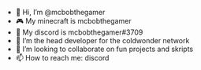- 👋 Hi, I’m @mcbobthegamer
- 🎮 My minecraft is mcbobthegamer
- 🎈 My discord is mcbobthegamer#3709
- 👀 I’m the head developer for the coldwonder network
- 💞️ I’m looking to collaborate on fun projects and skripts
- 📫 How to reach me: discord
